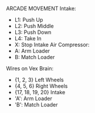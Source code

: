ARCADE MOVEMENT
Intake:
- L1: Push Up
- L2: Push Middle
- L3: Push Down
- L4: Take In
- X: Stop Intake
Air Compressor:
- A: Arm Loader
- B: Match Loader

Wires on Vex Brain:
- {1, 2, 3} Left Wheels
- {4, 5, 6} Right Wheels
- {17, 18, 19, 20} Intake
- 'A': Arm Loader
- 'B': Match Loader 

